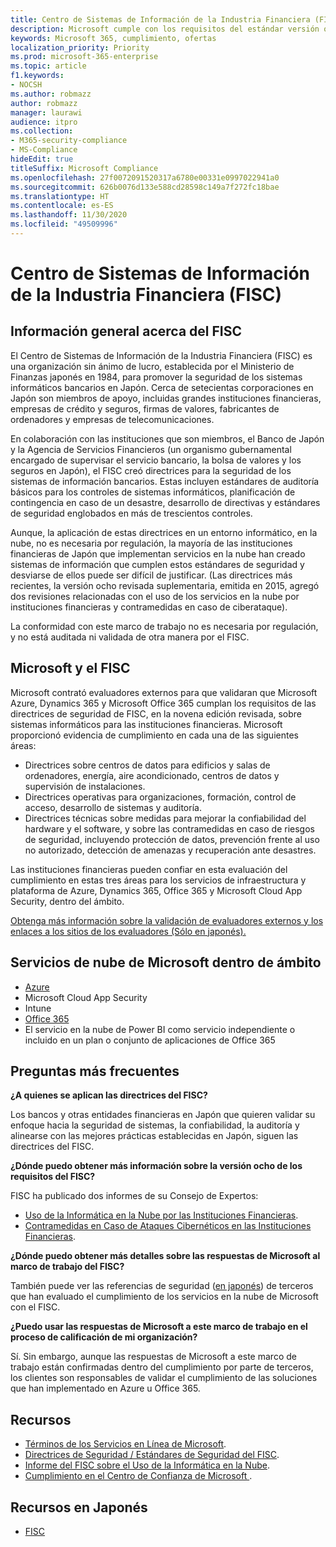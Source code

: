 ```yaml
---
title: Centro de Sistemas de Información de la Industria Financiera (FISC)
description: Microsoft cumple con los requisitos del estándar versión ocho para los Sistemas de Información de la Industria Financiera en Japón.
keywords: Microsoft 365, cumplimiento, ofertas
localization_priority: Priority
ms.prod: microsoft-365-enterprise
ms.topic: article
f1.keywords:
- NOCSH
ms.author: robmazz
author: robmazz
manager: laurawi
audience: itpro
ms.collection:
- M365-security-compliance
- MS-Compliance
hideEdit: true
titleSuffix: Microsoft Compliance
ms.openlocfilehash: 27f0072091520317a6780e00331e0997022941a0
ms.sourcegitcommit: 626b0076d133e588cd28598c149a7f272fc18bae
ms.translationtype: HT
ms.contentlocale: es-ES
ms.lasthandoff: 11/30/2020
ms.locfileid: "49509996"
---
```

# <a name="center-for-financial-industry-information-systems-fisc"></a>Centro de Sistemas de Información de la Industria Financiera (FISC)

## <a name="fisc-overview"></a>Información general acerca del FISC

El Centro de Sistemas de Información de la Industria Financiera (FISC) es una organización sin ánimo de lucro, establecida por el Ministerio de Finanzas japonés en 1984, para promover la seguridad de los sistemas informáticos bancarios en Japón. Cerca de setecientas corporaciones en Japón son miembros de apoyo, incluidas grandes instituciones financieras, empresas de crédito y seguros, firmas de valores, fabricantes de ordenadores y empresas de telecomunicaciones.

En colaboración con las instituciones que son miembros, el Banco de Japón y la Agencia de Servicios Financieros (un organismo gubernamental encargado de supervisar el servicio bancario, la bolsa de valores y los seguros en Japón), el FISC creó directrices para la seguridad de los sistemas de información bancarios. Estas incluyen estándares de auditoría básicos para los controles de sistemas informáticos, planificación de contingencia en caso de un desastre, desarrollo de directivas y estándares de seguridad englobados en más de trescientos controles.

Aunque, la aplicación de estas directrices en un entorno informático, en la nube, no es necesaria por regulación, la mayoría de las instituciones financieras de Japón que implementan servicios en la nube han creado sistemas de información que cumplen estos estándares de seguridad y desviarse de ellos puede ser difícil de justificar. (Las directrices más recientes, la versión ocho revisada suplementaria, emitida en 2015, agregó dos revisiones relacionadas con el uso de los servicios en la nube por instituciones financieras y contramedidas en caso de ciberataque).

La conformidad con este marco de trabajo no es necesaria por regulación, y no está auditada ni validada de otra manera por el FISC.

## <a name="microsoft-and-fisc"></a>Microsoft y el FISC

Microsoft contrató evaluadores externos para que validaran que Microsoft Azure, Dynamics 365 y Microsoft Office 365 cumplan los requisitos de las directrices de seguridad de FISC, en la novena edición revisada, sobre sistemas informáticos para las instituciones financieras. Microsoft proporcionó evidencia de cumplimiento en cada una de las siguientes áreas:

- Directrices sobre centros de datos para edificios y salas de ordenadores, energía, aire acondicionado, centros de datos y supervisión de instalaciones.
- Directrices operativas para organizaciones, formación, control de acceso, desarrollo de sistemas y auditoría.
- Directrices técnicas sobre medidas para mejorar la confiabilidad del hardware y el software, y sobre las contramedidas en caso de riesgos de seguridad, incluyendo protección de datos, prevención frente al uso no autorizado, detección de amenazas y recuperación ante desastres.

Las instituciones financieras pueden confiar en esta evaluación del cumplimiento en estas tres áreas para los servicios de infraestructura y plataforma de Azure, Dynamics 365, Office 365 y Microsoft Cloud App Security, dentro del ámbito.

[Obtenga más información sobre la validación de evaluadores externos y los enlaces a los sitios de los evaluadores (Sólo en japonés).](https://cloudblogs.microsoft.com/industry-blog/ja-jp/financial-services/2018/05/11/fisc_v9/)

## <a name="microsoft-in-scope-cloud-services"></a>Servicios de nube de Microsoft dentro de ámbito

- [Azure](https://aka.ms/AzureCompliance)
- Microsoft Cloud App Security
- Intune
- [Office 365](https://go.microsoft.com/fwlink/p/?LinkID=2077751)
- El servicio en la nube de Power BI como servicio independiente o incluido en un plan o conjunto de aplicaciones de Office 365

## <a name="frequently-asked-questions"></a>Preguntas más frecuentes

**¿A quienes se aplican las directrices del FISC?**

Los bancos y otras entidades financieras en Japón que quieren validar su enfoque hacia la seguridad de sistemas, la confiabilidad, la auditoría y alinearse con las mejores prácticas establecidas en Japón, siguen las directrices del FISC.

**¿Dónde puedo obtener más información sobre la versión ocho de los requisitos del FISC?**

FISC ha publicado dos informes de su Consejo de Expertos:

- [Uso de la Informática en la Nube por las Instituciones Financieras](https://aka.ms/cloud-computing-report-en).
- [Contramedidas en Caso de Ataques Cibernéticos en las Instituciones Financieras](https://aka.ms/cyberattack-counter).

**¿Dónde puedo obtener más detalles sobre las respuestas de Microsoft al marco de trabajo del FISC?**

También puede ver las referencias de seguridad ([en japonés](https://aka.ms/microsoftresponsetofiscguidancejapanese)) de terceros que han evaluado el cumplimiento de los servicios en la nube de Microsoft con el FISC.

**¿Puedo usar las respuestas de Microsoft a este marco de trabajo en el proceso de calificación de mi organización?**

Sí. Sin embargo, aunque las respuestas de Microsoft a este marco de trabajo están confirmadas dentro del cumplimiento por parte de terceros, los clientes son responsables de validar el cumplimiento de las soluciones que han implementado en Azure u Office 365.

## <a name="resources"></a>Recursos

- [Términos de los Servicios en Línea de Microsoft](https://aka.ms/Online-Services-Terms).
- [Directrices de Seguridad / Estándares de Seguridad del FISC](https://www.fisc.or.jp/english).
- [Informe del FISC sobre el Uso de la Informática en la Nube](https://aka.ms/cloud-computing-report-en).
- [Cumplimiento en el Centro de Confianza de Microsoft ](https://www.microsoft.com/trust-center/compliance/compliance-overview).

## <a name="resources-in-japanese"></a>Recursos en Japonés

- [FISC](https://www.fisc.or.jp/)
